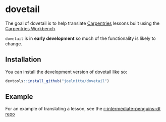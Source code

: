 
<!-- README.md is generated from README.Rmd. Please edit that file -->

# dovetail

<!-- badges: start -->
<!-- badges: end -->

The goal of dovetail is to help translate
[Carpentries](https://carpentries.org/) lessons built using the
[Carpentries Workbench](https://carpentries.github.io/sandpaper/).

`dovetail` is in **early development** so much of the functionality is
likely to change.

## Installation

You can install the development version of dovetail like so:

``` r
devtools::install_github("joelnitta/dovetail")
```

## Example

For an example of translating a lesson, see the
[r-intermediate-penguins-dt
repo](https://github.com/joelnitta/r-intermediate-penguins-dt)

